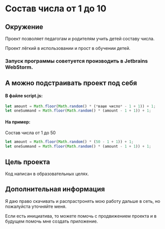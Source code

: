 # Состав числа от 1 до 10

## Окружение

Проект позволяет педагогам и родителям учить детей составу числа.

Проект лёгкий в использовании и прост в обучении детей.

### Запуск программы советуется производить в Jetbrains WebStorm.

## А можно подстраивать проект под себя

#### В файле script.js:

```JavaScript
let amount = Math.floor(Math.random() * (*ваше число* - 1 + 1)) + 1;
let oneSummand = Math.floor(Math.random() * (amount - 1 + 1)) + 1;
```

#### На пример:

Состав числа от 1 до 50

```JavaScript
let amount = Math.floor(Math.random() * (50 - 1 + 1)) + 1;
let oneSummand = Math.floor(Math.random() * (amount - 1 + 1)) + 1;
```

## Цель проекта

Код написан в образовательных целях.

## Дополнительная информация

Я даю право скачивать и распрастронять мою работу дальше в сеть, но пожалуйста уточняйте меня.

Если есть инициатива, то можете помочь с продвижением проекта и в будущем помочь мне создать приложение.